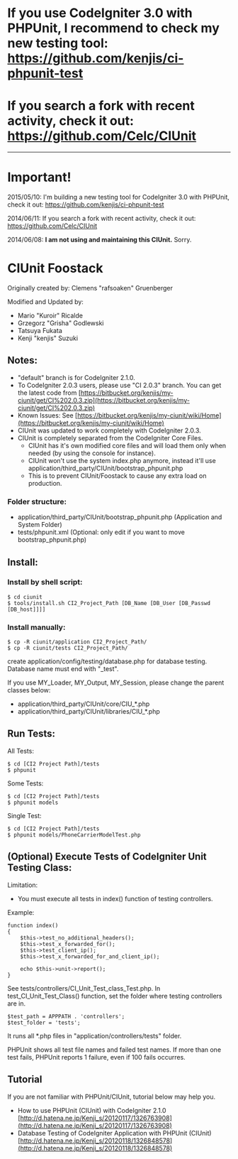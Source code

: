 # If you use CodeIgniter 3.0 with PHPUnit, I recommend to check my new testing tool: <https://github.com/kenjis/ci-phpunit-test>

# If you search a fork with recent activity, check it out: https://github.com/Celc/CIUnit
---

# Important!

2015/05/10: I'm building a new testing tool for CodeIgniter 3.0 with PHPUnit, check it out: https://github.com/kenjis/ci-phpunit-test

2014/06/11: If you search a fork with recent activity, check it out: https://github.com/Celc/CIUnit

2014/06/08: **I am not using and maintaining this CIUnit.** Sorry.

# CIUnit Foostack

Originally created  by: Clemens "rafsoaken" Gruenberger

Modified and Updated by:

- Mario "Kuroir" Ricalde
- Grzegorz "Grisha" Godlewski
- Tatsuya Fukata
- Kenji "kenjis" Suzuki

## Notes:

- "default" branch is for CodeIgniter 2.1.0.
- To CodeIgniter 2.0.3 users, please use "CI 2.0.3" branch. You can get the latest code from [https://bitbucket.org/kenjis/my-ciunit/get/CI%202.0.3.zip](https://bitbucket.org/kenjis/my-ciunit/get/CI%202.0.3.zip)
- Known Issues: See [https://bitbucket.org/kenjis/my-ciunit/wiki/Home](https://bitbucket.org/kenjis/my-ciunit/wiki/Home)
- CIUnit was updated to work completely with CodeIgniter 2.0.3.
- CIUnit is completely separated from the CodeIgniter Core Files.
  * CIUnit has it's own modified core files and will load them only when needed (by using the console for instance).
  * CIUnit won't use the system index.php anymore, instead it'll use application/third_party/CIUnit/bootstrap_phpunit.php
  * This is to prevent CIUnit/Foostack to cause any extra load on production.

### Folder structure:
- application/third_party/CIUnit/bootstrap_phpunit.php (Application and System Folder)
- tests/phpunit.xml (Optional: only edit if you want to move bootstrap_phpunit.php)

## Install:

### Install by shell script:

	$ cd ciunit
	$ tools/install.sh CI2_Project_Path [DB_Name [DB_User [DB_Passwd [DB_host]]]]

### Install manually:

	$ cp -R ciunit/application CI2_Project_Path/
	$ cp -R ciunit/tests CI2_Project_Path/

create application/config/testing/database.php for database testing.
Database name must end with "_test".

If you use MY_Loader, MY_Output, MY_Session, please change the parent classes below:

- application/third_party/CIUnit/core/CIU_*.php
- application/third_party/CIUnit/libraries/CIU_*.php

## Run Tests:

All Tests:

	$ cd [CI2 Project Path]/tests
	$ phpunit

Some Tests:

	$ cd [CI2 Project Path]/tests
	$ phpunit models

Single Test:

	$ cd [CI2 Project Path]/tests
	$ phpunit models/PhoneCarrierModelTest.php

## (Optional) Execute Tests of CodeIgniter Unit Testing Class:

Limitation:

- You must execute all tests in index() function of testing controllers.

Example:

	function index()
	{
		$this->test_no_additional_headers();
		$this->test_x_forwarded_for();
		$this->test_client_ip();
		$this->test_x_forwarded_for_and_client_ip();

		echo $this->unit->report();
	}

See tests/controllers/CI_Unit_Test_class_Test.php.
In test_CI_Unit_Test_Class() function, set the folder where testing controllers are in.

	$test_path = APPPATH . 'controllers';
	$test_folder = 'tests';

It runs all *.php files in "application/controllers/tests" folder.

PHPUnit shows all test file names and failed test names.
If more than one test fails, PHPUnit reports 1 failure, even if 100 fails occurres.

## Tutorial

If you are not familiar with PHPUnit/CIUnit, tutorial below may help you.

- How to use PHPUnit (CIUnit) with CodeIgniter 2.1.0 [http://d.hatena.ne.jp/Kenji_s/20120117/1326763908](http://d.hatena.ne.jp/Kenji_s/20120117/1326763908)
- Database Testing of CodeIgniter Application with PHPUnit (CIUnit) [http://d.hatena.ne.jp/Kenji_s/20120118/1326848578](http://d.hatena.ne.jp/Kenji_s/20120118/1326848578)